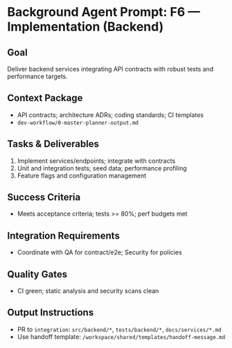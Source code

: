 # Background Agent Prompt: F6 — Implementation (Backend)

## Goal
Deliver backend services integrating API contracts with robust tests and performance targets.

## Context Package
- API contracts; architecture ADRs; coding standards; CI templates
- `dev-workflow/0-master-planner-output.md`

## Tasks & Deliverables
1. Implement services/endpoints; integrate with contracts
2. Unit and integration tests; seed data; performance profiling
3. Feature flags and configuration management

## Success Criteria
- Meets acceptance criteria; tests >= 80%; perf budgets met

## Integration Requirements
- Coordinate with QA for contract/e2e; Security for policies

## Quality Gates
- CI green; static analysis and security scans clean

## Output Instructions
- PR to `integration`: `src/backend/*`, `tests/backend/*`, `docs/services/*.md`
- Use handoff template: `/workspace/shared/templates/handoff-message.md`
